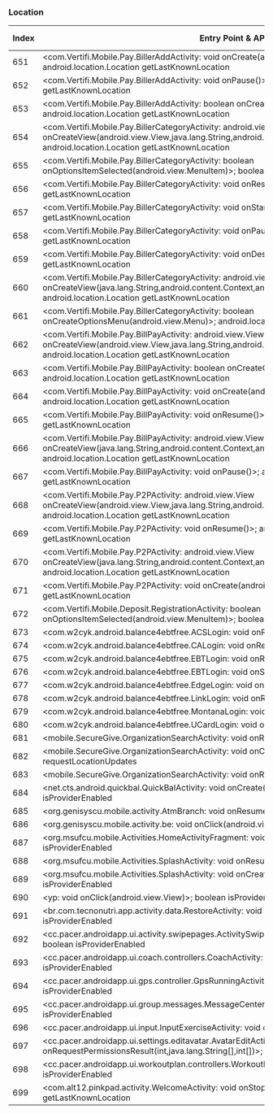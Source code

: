 ### Location
| Index | Entry Point & APIs | Screen shot | Resource id | Label |
| ------------- | ------------- | ------------- |-------------|-------------|
| 651 | <com.Vertifi.Mobile.Pay.BillerAddActivity: void onCreate(android.os.Bundle)>; android.location.Location getLastKnownLocation | ![](D:\COSMOS\output\py\Play_win8\Finance\com.Vertifi.DeposZip.P314089681\com.Vertifi.Mobile.Pay.BillerAddActivity.png) |  | |
| 652 | <com.Vertifi.Mobile.Pay.BillerAddActivity: void onPause()>; android.location.Location getLastKnownLocation | ![](D:\COSMOS\output\py\Play_win8\Finance\com.Vertifi.DeposZip.P314089681\com.Vertifi.Mobile.Pay.BillerAddActivity.png) |  | |
| 653 | <com.Vertifi.Mobile.Pay.BillerAddActivity: boolean onCreateOptionsMenu(android.view.Menu)>; android.location.Location getLastKnownLocation | ![](D:\COSMOS\output\py\Play_win8\Finance\com.Vertifi.DeposZip.P314089681\com.Vertifi.Mobile.Pay.BillerAddActivity.png) |  | |
| 654 | <com.Vertifi.Mobile.Pay.BillerCategoryActivity: android.view.View onCreateView(android.view.View,java.lang.String,android.content.Context,android.util.AttributeSet)>; android.location.Location getLastKnownLocation | ![](D:\COSMOS\output\py\Play_win8\Finance\com.Vertifi.DeposZip.P314089681\com.Vertifi.Mobile.Pay.BillerCategoryActivity.png) |  | |
| 655 | <com.Vertifi.Mobile.Pay.BillerCategoryActivity: boolean onOptionsItemSelected(android.view.MenuItem)>; boolean isProviderEnabled | ![](D:\COSMOS\output\py\Play_win8\Finance\com.Vertifi.Mobile.P231381116\com.Vertifi.Mobile.Pay.BillerCategoryActivity.png) |  | |
| 656 | <com.Vertifi.Mobile.Pay.BillerCategoryActivity: void onResume()>; android.location.Location getLastKnownLocation | ![](D:\COSMOS\output\py\Play_win8\Finance\com.Vertifi.DeposZip.P314089681\com.Vertifi.Mobile.Pay.BillerCategoryActivity.png) |  | |
| 657 | <com.Vertifi.Mobile.Pay.BillerCategoryActivity: void onStart()>; android.location.Location getLastKnownLocation | ![](D:\COSMOS\output\py\Play_win8\Finance\com.Vertifi.DeposZip.P314089681\com.Vertifi.Mobile.Pay.BillerCategoryActivity.png) |  | |
| 658 | <com.Vertifi.Mobile.Pay.BillerCategoryActivity: void onPause()>; android.location.Location getLastKnownLocation | ![](D:\COSMOS\output\py\Play_win8\Finance\com.Vertifi.DeposZip.P314089681\com.Vertifi.Mobile.Pay.BillerCategoryActivity.png) |  | |
| 659 | <com.Vertifi.Mobile.Pay.BillerCategoryActivity: void onDestroy()>; android.location.Location getLastKnownLocation | ![](D:\COSMOS\output\py\Play_win8\Finance\com.Vertifi.DeposZip.P314089681\com.Vertifi.Mobile.Pay.BillerCategoryActivity.png) |  | |
| 660 | <com.Vertifi.Mobile.Pay.BillerCategoryActivity: android.view.View onCreateView(java.lang.String,android.content.Context,android.util.AttributeSet)>; android.location.Location getLastKnownLocation | ![](D:\COSMOS\output\py\Play_win8\Finance\com.Vertifi.DeposZip.P314089681\com.Vertifi.Mobile.Pay.BillerCategoryActivity.png) |  | |
| 661 | <com.Vertifi.Mobile.Pay.BillerCategoryActivity: boolean onCreateOptionsMenu(android.view.Menu)>; android.location.Location getLastKnownLocation | ![](D:\COSMOS\output\py\Play_win8\Finance\com.Vertifi.DeposZip.P314089681\com.Vertifi.Mobile.Pay.BillerCategoryActivity.png) |  | |
| 662 | <com.Vertifi.Mobile.Pay.BillPayActivity: android.view.View onCreateView(android.view.View,java.lang.String,android.content.Context,android.util.AttributeSet)>; android.location.Location getLastKnownLocation | ![](D:\COSMOS\output\py\Play_win8\Finance\com.Vertifi.DeposZip.P314089681\com.Vertifi.Mobile.Pay.BillPayActivity.png) |  | |
| 663 | <com.Vertifi.Mobile.Pay.BillPayActivity: boolean onCreateOptionsMenu(android.view.Menu)>; android.location.Location getLastKnownLocation | ![](D:\COSMOS\output\py\Play_win8\Finance\com.Vertifi.DeposZip.P314089681\com.Vertifi.Mobile.Pay.BillPayActivity.png) |  | |
| 664 | <com.Vertifi.Mobile.Pay.BillPayActivity: void onCreate(android.os.Bundle)>; android.location.Location getLastKnownLocation | ![](D:\COSMOS\output\py\Play_win8\Finance\com.Vertifi.DeposZip.P314089681\com.Vertifi.Mobile.Pay.BillPayActivity.png) |  | |
| 665 | <com.Vertifi.Mobile.Pay.BillPayActivity: void onResume()>; android.location.Location getLastKnownLocation | ![](D:\COSMOS\output\py\Play_win8\Finance\com.Vertifi.DeposZip.P314089681\com.Vertifi.Mobile.Pay.BillPayActivity.png) |  | |
| 666 | <com.Vertifi.Mobile.Pay.BillPayActivity: android.view.View onCreateView(java.lang.String,android.content.Context,android.util.AttributeSet)>; android.location.Location getLastKnownLocation | ![](D:\COSMOS\output\py\Play_win8\Finance\com.Vertifi.DeposZip.P314089681\com.Vertifi.Mobile.Pay.BillPayActivity.png) |  | |
| 667 | <com.Vertifi.Mobile.Pay.BillPayActivity: void onPause()>; android.location.Location getLastKnownLocation | ![](D:\COSMOS\output\py\Play_win8\Finance\com.Vertifi.DeposZip.P314089681\com.Vertifi.Mobile.Pay.BillPayActivity.png) |  | |
| 668 | <com.Vertifi.Mobile.Pay.P2PActivity: android.view.View onCreateView(android.view.View,java.lang.String,android.content.Context,android.util.AttributeSet)>; android.location.Location getLastKnownLocation | ![](D:\COSMOS\output\py\Play_win8\Finance\com.Vertifi.DeposZip.P314089681\com.Vertifi.Mobile.Pay.P2PActivity.png) |  | |
| 669 | <com.Vertifi.Mobile.Pay.P2PActivity: void onResume()>; android.location.Location getLastKnownLocation | ![](D:\COSMOS\output\py\Play_win8\Finance\com.Vertifi.DeposZip.P314089681\com.Vertifi.Mobile.Pay.P2PActivity.png) |  | |
| 670 | <com.Vertifi.Mobile.Pay.P2PActivity: android.view.View onCreateView(java.lang.String,android.content.Context,android.util.AttributeSet)>; android.location.Location getLastKnownLocation | ![](D:\COSMOS\output\py\Play_win8\Finance\com.Vertifi.DeposZip.P314089681\com.Vertifi.Mobile.Pay.P2PActivity.png) |  | |
| 671 | <com.Vertifi.Mobile.Pay.P2PActivity: void onCreate(android.os.Bundle)>; android.location.Location getLastKnownLocation | ![](D:\COSMOS\output\py\Play_win8\Finance\com.Vertifi.DeposZip.P314089681\com.Vertifi.Mobile.Pay.P2PActivity.png) |  | |
| 672 | <com.Vertifi.Mobile.Deposit.RegistrationActivity: boolean onOptionsItemSelected(android.view.MenuItem)>; boolean isProviderEnabled | ![](D:\COSMOS\output\py\Play_win8\Finance\com.Vertifi.Mobile.P231381116\com.Vertifi.Mobile.Deposit.RegistrationActivity.png) |  | |
| 673 | <com.w2cyk.android.balance4ebtfree.ACSLogin: void onResume()>; java.util.List getProviders | ![](D:\COSMOS\output\py\Play_win8\Finance\com.w2cyk.android.balance4ebtfree\com.w2cyk.android.balance4ebtfree.ACSLogin.png) |  | |
| 674 | <com.w2cyk.android.balance4ebtfree.CALogin: void onResume()>; java.util.List getProviders | ![](D:\COSMOS\output\py\Play_win8\Finance\com.w2cyk.android.balance4ebtfree\com.w2cyk.android.balance4ebtfree.CALogin.png) |  | |
| 675 | <com.w2cyk.android.balance4ebtfree.EBTLogin: void onResume()>; java.util.List getProviders | ![](D:\COSMOS\output\py\Play_win8\Finance\com.w2cyk.android.balance4ebtfree\com.w2cyk.android.balance4ebtfree.EBTLogin.png) |  | |
| 676 | <com.w2cyk.android.balance4ebtfree.EBTLogin: void onStart()>; java.util.List getProviders | ![](D:\COSMOS\output\py\Play_win8\Finance\com.w2cyk.android.balance4ebtfree\com.w2cyk.android.balance4ebtfree.EBTLogin.png) |  | |
| 677 | <com.w2cyk.android.balance4ebtfree.EdgeLogin: void onResume()>; java.util.List getProviders | ![](D:\COSMOS\output\py\Play_win8\Finance\com.w2cyk.android.balance4ebtfree\com.w2cyk.android.balance4ebtfree.EdgeLogin.png) |  | |
| 678 | <com.w2cyk.android.balance4ebtfree.LinkLogin: void onResume()>; java.util.List getProviders | ![](D:\COSMOS\output\py\Play_win8\Finance\com.w2cyk.android.balance4ebtfree\com.w2cyk.android.balance4ebtfree.LinkLogin.png) |  | |
| 679 | <com.w2cyk.android.balance4ebtfree.MontanaLogin: void onResume()>; java.util.List getProviders | ![](D:\COSMOS\output\py\Play_win8\Finance\com.w2cyk.android.balance4ebtfree\com.w2cyk.android.balance4ebtfree.MontanaLogin.png) |  | |
| 680 | <com.w2cyk.android.balance4ebtfree.UCardLogin: void onResume()>; java.util.List getProviders | ![](D:\COSMOS\output\py\Play_win8\Finance\com.w2cyk.android.balance4ebtfree\com.w2cyk.android.balance4ebtfree.UCardLogin.png) |  | |
| 681 | <mobile.SecureGive.OrganizationSearchActivity: void onResume()>; void requestLocationUpdates | ![](D:\COSMOS\output\py\Play_win8\Finance\mobile.SecureGive\mobile.SecureGive.OrganizationSearchActivity.png) |  | |
| 682 | <mobile.SecureGive.OrganizationSearchActivity: void onCreate(android.os.Bundle)>; void requestLocationUpdates | ![](D:\COSMOS\output\py\Play_win8\Finance\mobile.SecureGive\mobile.SecureGive.OrganizationSearchActivity.png) |  | |
| 683 | <mobile.SecureGive.OrganizationSearchActivity: void onRestart()>; void requestLocationUpdates | ![](D:\COSMOS\output\py\Play_win8\Finance\mobile.SecureGive\mobile.SecureGive.OrganizationSearchActivity.png) |  | |
| 684 | <net.cts.android.quickbal.QuickBalActivity: void onCreate(android.os.Bundle)>; boolean isProviderEnabled | ![](D:\COSMOS\output\py\Play_win8\Finance\net.cts.android.centralbank\net.cts.android.quickbal.QuickBalActivity.png) |  | |
| 685 | <org.genisyscu.mobile.activity.AtmBranch: void onResume()>; java.lang.String getBestProvider | ![](D:\COSMOS\output\py\Play_win8\Finance\org.genisyscu.mobile\org.genisyscu.mobile.activity.AtmBranch.png) |  | |
| 686 | <org.genisyscu.mobile.activity.be: void onClick(android.view.View)>; boolean isProviderEnabled | ![](D:\COSMOS\output\py\Play_win8\Finance\org.genisyscu.mobile\org.genisyscu.mobile.activity.AtmBranch.png) |  | |
| 687 | <org.msufcu.mobile.Activities.HomeActivityFragment: void onCreate(android.os.Bundle)>; boolean isProviderEnabled | ![](D:\COSMOS\output\py\Play_win8\Finance\org.msufcu.mobile\org.msufcu.mobile.Activities.HomeActivityFragment.png) |  | |
| 688 | <org.msufcu.mobile.Activities.SplashActivity: void onResume()>; boolean isProviderEnabled | ![](D:\COSMOS\output\py\Play_win8\Finance\org.msufcu.mobile\org.msufcu.mobile.Activities.SplashActivity.png) |  | |
| 689 | <org.msufcu.mobile.Activities.SplashActivity: void onCreate(android.os.Bundle)>; boolean isProviderEnabled | ![](D:\COSMOS\output\py\Play_win8\Finance\org.msufcu.mobile\org.msufcu.mobile.Activities.SplashActivity.png) |  | |
| 690 | <yp: void onClick(android.view.View)>; boolean isProviderEnabled | ![](D:\COSMOS\output\py\Play_win8\Finance\org.navyfederal.visabuxx\com.devicefidelity.app.visabuxx.ui.locator.LocatorActivity.png) |  | |
| 691 | <br.com.tecnonutri.app.activity.data.RestoreActivity: void onCreate(android.os.Bundle)>; boolean isProviderEnabled | ![](D:\COSMOS\output\py\Play_win8\Health_Fitness\br.com.tecnonutri.app\br.com.tecnonutri.app.activity.data.RestoreActivity.png) |  | |
| 692 | <cc.pacer.androidapp.ui.activity.swipepages.ActivitySwipeTutorialActivity: void onPause()>; boolean isProviderEnabled | ![](D:\COSMOS\output\py\Play_win8\Health_Fitness\cc.pacer.androidapp\cc.pacer.androidapp.ui.activity.swipepages.ActivitySwipeTutorialActivity.png) |  | |
| 693 | <cc.pacer.androidapp.ui.coach.controllers.CoachActivity: void onPause()>; boolean isProviderEnabled | ![](D:\COSMOS\output\py\Play_win8\Health_Fitness\cc.pacer.androidapp\cc.pacer.androidapp.ui.coach.controllers.CoachActivity.png) |  | |
| 694 | <cc.pacer.androidapp.ui.gps.controller.GpsRunningActivity: void onPause()>; boolean isProviderEnabled | ![](D:\COSMOS\output\py\Play_win8\Health_Fitness\cc.pacer.androidapp\cc.pacer.androidapp.ui.gps.controller.GpsRunningActivity.png) |  | |
| 695 | <cc.pacer.androidapp.ui.group.messages.MessageCenterActivity: void onPause()>; boolean isProviderEnabled | ![](D:\COSMOS\output\py\Play_win8\Health_Fitness\cc.pacer.androidapp\cc.pacer.androidapp.ui.group.messages.MessageCenterActivity.png) |  | |
| 696 | <cc.pacer.androidapp.ui.input.InputExerciseActivity: void onPause()>; boolean isProviderEnabled | ![](D:\COSMOS\output\py\Play_win8\Health_Fitness\cc.pacer.androidapp\cc.pacer.androidapp.ui.input.InputExerciseActivity.png) |  | |
| 697 | <cc.pacer.androidapp.ui.settings.editavatar.AvatarEditActivity: void onRequestPermissionsResult(int,java.lang.String[],int[])>; boolean isProviderEnabled | ![](D:\COSMOS\output\py\Play_win8\Health_Fitness\cc.pacer.androidapp\cc.pacer.androidapp.ui.settings.editavatar.AvatarEditActivity.png) |  | |
| 698 | <cc.pacer.androidapp.ui.workoutplan.controllers.WorkoutPlanActivity: void onPause()>; boolean isProviderEnabled | ![](D:\COSMOS\output\py\Play_win8\Health_Fitness\cc.pacer.androidapp\cc.pacer.androidapp.ui.workoutplan.controllers.WorkoutPlanActivity.png) |  | |
| 699 | <com.alt12.pinkpad.activity.WelcomeActivity: void onStop()>; android.location.Location getLastKnownLocation | ![](D:\COSMOS\output\py\Play_win8\Health_Fitness\com.alt12.pinkpadpro\com.alt12.pinkpad.activity.WelcomeActivity.png) |  | |
